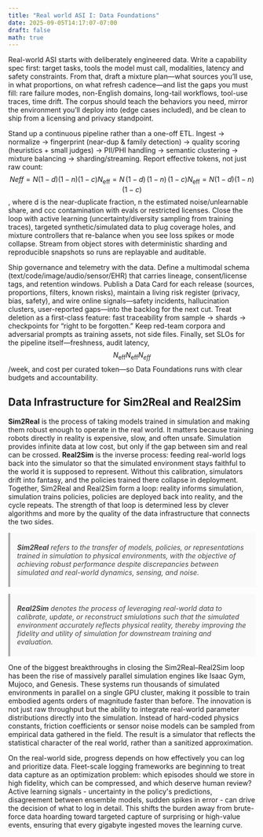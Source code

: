 ```yaml
---
title: "Real world ASI I: Data Foundations"
date: 2025-09-05T14:17:07-07:00
draft: false
math: true
---
```



<!-- MathJax site-local init -->
<script>
window.MathJax = {
  tex: {
    inlineMath: [['$', '$'], ['\\(', '\\)']],
    displayMath: [['$$','$$'], ['\\[','\\]']]
  },
  options: {
    skipHtmlTags: ['script','noscript','style','textarea','pre','code']
  },
  svg: { fontCache: 'global' }
};
</script>
<script src="https://cdn.jsdelivr.net/npm/mathjax@3/es5/tex-svg.js" id="MathJax-script" async></script>

<!-- Enable blockquotes -->
<style>
blockquote {
  font-style: italic;
  color: #444;
  border-left: 4px solid #aaa;
  margin: 1em 0;
  padding: 0.5em 1em;
  background: #f9f9f9;
}
</style>

Real-world ASI starts with deliberately engineered data. Write a capability spec first: target tasks, tools the model must call, modalities, latency and safety constraints. From that, draft a mixture plan—what sources you’ll use, in what proportions, on what refresh cadence—and list the gaps you must fill: rare failure modes, non-English domains, long-tail workflows, tool-use traces, time drift. The corpus should teach the behaviors you need, mirror the environment you’ll deploy into (edge cases included), and be clean to ship from a licensing and privacy standpoint.

Stand up a continuous pipeline rather than a one-off ETL. Ingest → normalize → fingerprint (near-dup & family detection) → quality scoring (heuristics + small judges) → PII/PHI handling → semantic clustering → mixture balancing → sharding/streaming. Report effective tokens, not just raw count: $$Neff=N (1−d) (1−n) (1−c)N_{\text{eff}} = N\,(1-d)\,(1-n)\,(1-c)N_{\text{eff}}​=N(1−d)(1−n)(1−c)$$, where d is the near-duplicate fraction, n the estimated noise/unlearnable share, and ccc contamination with evals or restricted licenses. Close the loop with active learning (uncertainty/diversity sampling from training traces), targeted synthetic/simulated data to plug coverage holes, and mixture controllers that re-balance when you see loss spikes or mode collapse. Stream from object stores with deterministic sharding and reproducible snapshots so runs are replayable and auditable.

Ship governance and telemetry with the data. Define a multimodal schema (text/code/image/audio/sensor/EHR) that carries lineage, consent/license tags, and retention windows. Publish a Data Card for each release (sources, proportions, filters, known risks), maintain a living risk register (privacy, bias, safety), and wire online signals—safety incidents, hallucination clusters, user-reported gaps—into the backlog for the next cut. Treat deletion as a first-class feature: fast traceability from sample → shards → checkpoints for “right to be forgotten.” Keep red-team corpora and adversarial prompts as training assets, not side files. Finally, set SLOs for the pipeline itself—freshness, audit latency, $$N_{\text{eff}}N_{\text{eff}}N_{eff}$$​/week, and cost per curated token—so Data Foundations runs with clear budgets and accountability.

## Data Infrastructure for Sim2Real and Real2Sim

**Sim2Real** is the process of taking models trained in simulation and making them robust enough to operate in the real world. It matters because training robots directly in reality is expensive, slow, and often unsafe. Simulation provides infinite data at low cost, but only if the gap between sim and real can be crossed. **Real2Sim** is the inverse process: feeding real-world logs back into the simulator so that the simulated environment stays faithful to the world it is supposed to represent. Without this calibration, simulators drift into fantasy, and the policies trained there collapse in deployment. Together, Sim2Real and Real2Sim form a loop: reality informs simulation, simulation trains policies, policies are deployed back into reality, and the cycle repeats. The strength of that loop is determined less by clever algorithms and more by the quality of the data infrastructure that connects the two sides. 

> **Sim2Real** refers to the transfer of models, policies, or representations trained in simulation to physical environments, with the objective of achieving robust performance despite discrepancies between simulated and real-world dynamics, sensing, and noise.

> **Real2Sim** denotes the process of leveraging real-world data to calibrate, update, or reconstruct smiulations such that the simulated environment accurately reflects physical reality, thereby improving the fidelity and utility of simulation for downstream training and evaluation. 

One of the biggest breakthroughs in closing the Sim2Real–Real2Sim loop has been the rise of massively parallel simulation engines like Isaac Gym, Mujoco, and Genesis. These systems run thousands of simulated environments in parallel on a single GPU cluster, making it possible to train embodied agents orders of magnitude faster than before. The innovation is not just raw throughput but the ability to integrate real-world parameter distributions directly into the simulation. Instead of hard-coded physics constants, friction coefficients or sensor noise models can be sampled from empirical data gathered in the field. The result is a simulator that reflects the statistical character of the real world, rather than a sanitized approximation.

On the real-world side, progress depends on how effectively you can log and prioritize data. Fleet-scale logging frameworks are beginning to treat data capture as an optimization problem: which episodes should we store in high fidelity, which can be compressed, and which deserve human review? Active learning signals - uncertainty in the policy's predictions, disagreement between ensemble models, sudden spikes in error - can drive the decision of what to log in detail. This shifts the burden away from brute-force data hoarding toward targeted capture of surprising or high-value events, ensuring that every gigabyte ingested moves the learning curve. 